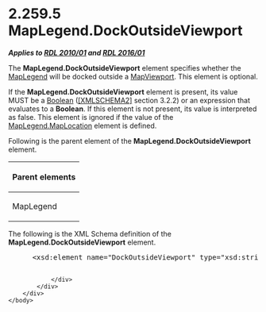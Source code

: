 <html dir="LTR" xmlns:mshelp="http://msdn.microsoft.com/mshelp" xmlns:ddue="http://ddue.schemas.microsoft.com/authoring/2003/5" xmlns:xlink="http://www.w3.org/1999/xlink" xmlns:tool="http://www.microsoft.com/tooltip">
    <head>
        <meta http-equiv="Content-Type" content="text/html; CHARSET=utf-8"></meta>
        <meta name="save" content="history"></meta>
        <title>2.259.5 MapLegend.DockOutsideViewport</title>
        <xml>
            <mshelp:toctitle title="2.259.5 MapLegend.DockOutsideViewport"></mshelp:toctitle>
            <mshelp:rltitle title="[MS-RDL]: MapLegend.DockOutsideViewport"></mshelp:rltitle>
            <mshelp:keyword index="A" term="52116672-4598-40ec-9802-a40ed381355b"></mshelp:keyword>
            <mshelp:attr name="DCSext.ContentType" value="open specification"></mshelp:attr>
            <mshelp:attr name="AssetID" value="52116672-4598-40ec-9802-a40ed381355b"></mshelp:attr>
            <mshelp:attr name="TopicType" value="kbRef"></mshelp:attr>
            <mshelp:attr name="DCSext.Title" value="[MS-RDL]: MapLegend.DockOutsideViewport" />
        </xml>
    </head>
    <body>
        <div id="header">
            <h1 class="heading">2.259.5 MapLegend.DockOutsideViewport</h1>
        </div>
        <div id="mainSection">
            <div id="mainBody">
                <div id="allHistory" class="saveHistory"></div>
                <div id="sectionSection0" class="section" name="collapseableSection">
                    

<p><b><i>Applies to </i></b><a href="3428e690-a348-4ec7-8a6a-8efb42d2cdee.html"><b><i>RDL 2010/01</i></b></a><b><i>
and </i></b><a href="52ce3983-2bfc-4e72-9359-42aaf5fe4509.html"><b><i>RDL 2016/01</i></b></a></p>

<p>The <b>MapLegend.DockOutsideViewport</b> element specifies
whether the <a href="71c7ce11-4e8a-433b-975a-731e089ea04f.html">MapLegend</a>
will be docked outside a <a href="55679f1a-a5b6-4b08-b284-ff6e27deedb4.html">MapViewport</a>.
This element is optional. </p>

<p>If the <b>MapLegend.DockOutsideViewport</b> element is
present, its value MUST be a <a href="4802fa14-3619-43fa-9898-3acab160a24c.html">Boolean</a>
(<a href="https://go.microsoft.com/fwlink/?LinkId=90610">[XMLSCHEMA2]</a>
section 3.2.2) or an expression that evaluates to a <b>Boolean</b>. If this
element is not present, its value is interpreted as false. This element is
ignored if the value of the <a href="fb3dcd5a-bfde-43b5-9fec-8d63c88d110e.html">MapLegend.MapLocation</a>
element is defined.</p>

<p>Following is the parent element of the <b>MapLegend.DockOutsideViewport</b>
element.</p>

<table>
 <thead>
  <tr>
   <th>
   <p>Parent elements</p>
   </th>
  </tr>
 </thead>
 <tr>
  <td>
  <p>MapLegend</p>
  </td>
 </tr>
</table>

<p>The following is the XML Schema definition of the <b>MapLegend.DockOutsideViewport</b>
element.</p>

<dl>
<dd>
<div><pre> &lt;xsd:element name=&quot;DockOutsideViewport&quot; type=&quot;xsd:string&quot; minOccurs=&quot;0&quot; /&gt;
  
</pre></div>
</dd></dl>


                </div>
            </div>
        </div>
    </body>
</html>